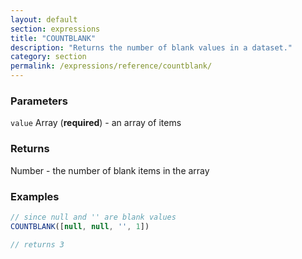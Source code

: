```yaml
---
layout: default
section: expressions
title: "COUNTBLANK"
description: "Returns the number of blank values in a dataset."
category: section
permalink: /expressions/reference/countblank/
---
```


### Parameters

`value` Array (__required__) - an array of items

### Returns

Number - the number of blank items in the array

### Examples

```js
// since null and '' are blank values
COUNTBLANK([null, null, '', 1])

// returns 3
```